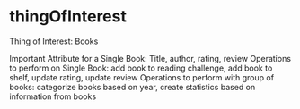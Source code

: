 # thingOfInterest

Thing of Interest: Books

Important Attribute for a Single Book: Title, author, rating, review
Operations to perform on Single Book: add book to reading challenge, add book to shelf, update rating, update review
Operations to perform with group of books: categorize books based on year, create statistics based on information from books
